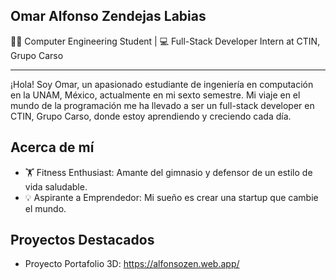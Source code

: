 ## Omar Alfonso Zendejas Labias
👨‍💻 Computer Engineering Student | 💻 Full-Stack Developer Intern at CTIN, Grupo Carso

---
¡Hola! Soy Omar, un apasionado estudiante de ingeniería en computación en la UNAM, México, actualmente en mi sexto semestre. Mi viaje en el mundo de la programación me ha llevado a ser un full-stack developer en CTIN, Grupo Carso, donde estoy aprendiendo y creciendo cada día.

## Acerca de mí
- 🏋️ Fitness Enthusiast: Amante del gimnasio y defensor de un estilo de vida saludable.
- 💡 Aspirante a Emprendedor: Mi sueño es crear una startup que cambie el mundo.

## Proyectos Destacados
- Proyecto Portafolio 3D: https://alfonsozen.web.app/
